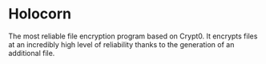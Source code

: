 # Holocorn
The most reliable file encryption program based on Crypt0. 
It encrypts files at an incredibly high level of reliability thanks to the generation of an additional file.
